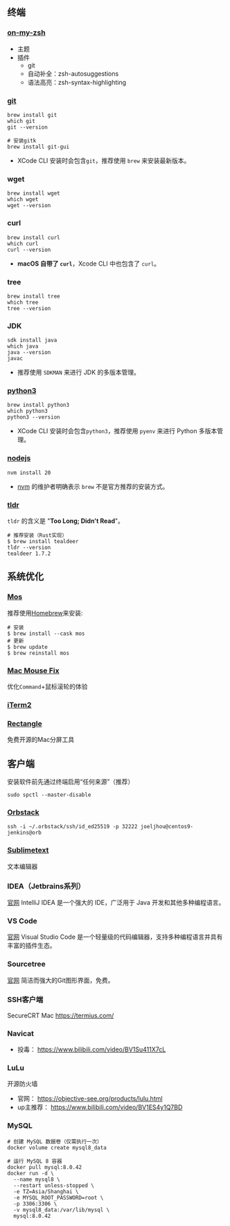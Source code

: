 ## 终端
### [on-my-zsh](https://ohmyz.sh/#install)
* 主题
* 插件
	* git
	* 自动补全：zsh-autosuggestions
	* 语法高亮：zsh-syntax-highlighting
### [git](https://git-scm.com/)
```shell
brew install git
which git
git --version

# 安装gitk
brew install git-gui
```
- XCode CLI 安装时会包含`git`，推荐使用 `brew` 来安装最新版本。
### wget
```shell
brew install wget
which wget
wget --version
```
### curl
```shell
brew install curl
which curl
curl --version
```
- **macOS 自带了 `curl`**，Xcode CLI 中也包含了 `curl`。
### tree
```shell
brew install tree
which tree
tree --version
```
### JDK
```shell
sdk install java
which java
java --version
javac
```
* 推荐使用 `SDKMAN` 来进行 JDK 的多版本管理。
### [python3](https://www.python.org/)
```
brew install python3
which python3
python3 --version
```
* XCode CLI 安装时会包含`python3`，推荐使用 `pyenv` 来进行 Python 多版本管理。
### [nodejs](https://nodejs.org/zh-cn)
```shell
nvm install 20
```
* [nvm](https://github.com/nvm-sh/nvm) 的维护者明确表示 `brew` 不是官方推荐的安装方式。
### [tldr](https://tldr.inbrowser.app/)
`tldr` 的含义是 "**Too Long; Didn't Read**"。
```shell
# 推荐安装（Rust实现）
$ brew install tealdeer
tldr --version
tealdeer 1.7.2
```
## 系统优化
### [Mos](https://mos.caldis.me/)
推荐使用[Homebrew](https://brew.sh/)来安装:
```shell
# 安装
$ brew install --cask mos
# 更新
$ brew update
$ brew reinstall mos
```
### [Mac Mouse Fix](https://macmousefix.com/)
优化`Command`+鼠标滚轮的体验
### [iTerm2](https://iterm2.com/)
### [Rectangle](https://rectangleapp.com/)
免费开源的Mac分屏工具
## 客户端
安装软件前先通过终端启用“任何来源”（推荐）
```shell
sudo spctl --master-disable
```
### [Orbstack](https://orbstack.dev/)
```shell
ssh -i ~/.orbstack/ssh/id_ed25519 -p 32222 joeljhou@centos9-jenkins@orb
```
### [Sublimetext](https://www.sublimetext.com/)
文本编辑器
### IDEA（Jetbrains系列）
[官网](https://www.jetbrains.com/idea/)
IntelliJ IDEA 是一个强大的 IDE，广泛用于 Java 开发和其他多种编程语言。
### VS Code
[官网](https://code.visualstudio.com/)
Visual Studio Code 是一个轻量级的代码编辑器，支持多种编程语言并具有丰富的插件生态。
### Sourcetree
[官网](https://www.sourcetreeapp.com/)
简洁而强大的Git图形界面，免费。
### SSH客户端
SecureCRT Mac
https://termius.com/
### Navicat
* 投毒： https://www.bilibili.com/video/BV1Su411X7cL
### LuLu
开源防火墙
* 官网： https://objective-see.org/products/lulu.html
* up主推荐： https://www.bilibili.com/video/BV1ES4y1Q7BD
### MySQL
```shell
# 创建 MySQL 数据卷（仅需执行一次）
docker volume create mysql8_data

# 运行 MySQL 8 容器
docker pull mysql:8.0.42
docker run -d \
  --name mysql8 \
  --restart unless-stopped \
  -e TZ=Asia/Shanghai \
  -e MYSQL_ROOT_PASSWORD=root \
  -p 3306:3306 \
  -v mysql8_data:/var/lib/mysql \
  mysql:8.0.42
```
